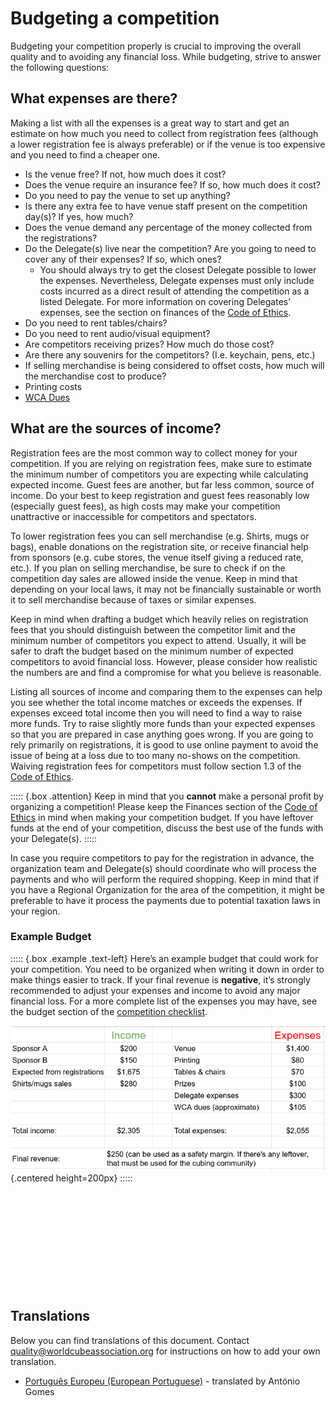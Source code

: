 # Budgeting a competition

Budgeting your competition properly is crucial to improving the overall quality and to avoiding any financial loss. While budgeting, strive to answer the following questions:

## What expenses are there?

Making a list with all the expenses is a great way to start and get an estimate on how much you need to collect from registration fees (although a lower registration fee is always preferable) or if the venue is too expensive and you need to find a cheaper one.

- Is the venue free? If not, how much does it cost?
- Does the venue require an insurance fee? If so, how much does it cost?
- Do you need to pay the venue to set up anything?
- Is there any extra fee to have venue staff present on the competition day(s)? If yes, how much?
- Does the venue demand any percentage of the money collected from the registrations?
- Do the Delegate(s) live near the competition? Are you going to need to cover any of their expenses? If so, which ones?
  - You should always try to get the closest Delegate possible to lower the expenses. Nevertheless, Delegate expenses must only include costs incurred as a direct result of attending the competition as a listed Delegate. For more information on covering Delegates’ expenses, see the section on finances of the [Code of Ethics](wcadoc{documents/Code%20of%20Ethics.pdf}).
- Do you need to rent tables/chairs?
- Do you need to rent audio/visual equipment?
- Are competitors receiving prizes? How much do those cost?
- Are there any souvenirs for the competitors? (I.e. keychain, pens, etc.)
- If selling merchandise is being considered to offset costs, how much will the merchandise cost to produce?
- Printing costs
- [WCA Dues](wcadoc{documents/policies/external/Dues%20System.pdf})

## What are the sources of income?

Registration fees are the most common way to collect money for your competition. If you are relying on registration fees, make sure to estimate the minimum number of competitors you are expecting while calculating expected income. Guest fees are another, but far less common, source of income. Do your best to keep registration and guest fees reasonably low (especially guest fees), as high costs may make your competition unattractive or inaccessible for competitors and spectators.

To lower registration fees you can sell merchandise (e.g. Shirts, mugs or bags), enable donations on the registration site, or receive financial help from sponsors (e.g. cube stores, the venue itself giving a reduced rate, etc.). If you plan on selling merchandise, be sure to check if on the competition day sales are allowed inside the venue. Keep in mind that depending on your local laws, it may not be financially sustainable or worth it to sell merchandise because of taxes or similar expenses.

Keep in mind when drafting a budget which heavily relies on registration fees that you should distinguish between the competitor limit and the minimum number of competitors you expect to attend. Usually, it will be safer to draft the budget based on the minimum number of expected competitors to avoid financial loss. However, please consider how realistic the numbers are and find a compromise for what you believe is reasonable.

Listing all sources of income and comparing them to the expenses can help you see whether the total income matches or exceeds the expenses. If expenses exceed total income then you will need to find a way to raise more funds. Try to raise slightly more funds than your expected expenses so that you are prepared in case anything goes wrong. If you are going to rely primarily on registrations, it is good to use online payment to avoid the issue of being at a loss due to too many no-shows on the competition. Waiving registration fees for competitors must follow section 1.3 of the [Code of Ethics](wcadoc{documents/Code%20of%20Ethics.pdf}).

::::: {.box .attention}
Keep in mind that you **cannot** make a personal profit by organizing a competition! Please keep the Finances section of the [Code of Ethics](wcadoc{documents/Code%20of%20Ethics.pdf}) in mind when making your competition budget. If you have leftover funds at the end of your competition, discuss the best use of the funds with your Delegate(s).
:::::

In case you require competitors to pay for the registration in advance, the organization team and Delegate(s) should coordinate who will process the payments and who will perform the required shopping. Keep in mind that if you have a Regional Organization for the area of the competition, it might be preferable to have it process the payments due to potential taxation laws in your region.

### Example Budget

::::: {.box .example .text-left}
Here’s an example budget that could work for your competition. You need to be organized when writing it down in order to make things easier to track. If your final revenue is **negative**, it’s strongly recommended to adjust your expenses and income to avoid any major financial loss. For a more complete list of the expenses you may have, see the budget section of the [competition checklist](wcadoc{edudoc/organizer-guidelines/checklist.pdf}).

![](images/budget.png){.centered height=200px}
:::::

<div style="margin-top: 200px"></div>

## Translations

Below you can find translations of this document. Contact quality@worldcubeassociation.org for instructions on how to add your own translation.

- [Português Europeu (European Portuguese)](https://worldcubeassociation.org/edudoc/organizer-guidelines/pt/budget.pdf) - translated by António Gomes
